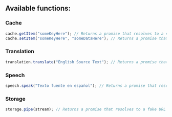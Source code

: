 ## Available functions:

### Cache
```js
cache.getItem("someKeyHere"); // Returns a promise that resolves to a string if found or undefined if not.
cache.setItem("someKeyHere", "someDataHere"); // Returns a promise that resolves after the cache has been stored.
```

### Translation
```js
translation.translate("English Source Text"); // Returns a promise that resolves to a string containing the translation as a string.
```

### Speech
```js
speech.speak("Texto fuente en español"); // Returns a promise that resolves to a readable stream that will stream binary data (async).
```

### Storage
```js
storage.pipe(stream); // Returns a promise that resolves to a fake URL once the stream has ended. A unique URL for each source text will be provided.
```